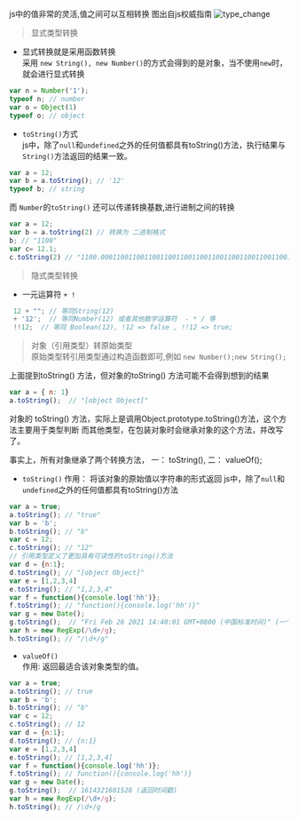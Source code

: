 js中的值非常的灵活,值之间可以互相转换 
 图出自js权威指南
![type_change](https://github.com/xhlife/front-end/blob/master/js基础/数据类型/images/type_change.png)

> 显式类型转换
+ 显式转换就是采用函数转换   
采用 `new String(), new Number()`的方式会得到的是对象，当不使用`new`时，就会进行显式转换
```javascript
var n = Number('1');
typeof n; // number
var o = Object(1)
typeof o; // object
```
+ `toString()`方式  
js中，除了`null`和`undefined`之外的任何值都具有toString()方法，执行结果与`String()`方法返回的结果一致。
```javascript
var a = 12;
var b = a.toString(); // '12'
typeof b; // string
```
而 `Number`的`toString()` 还可以传递转换基数,进行进制之间的转换

```javascript
var a = 12;
var b = a.toString(2) // 转换为 二进制格式
b; // "1100"
var c= 12.1;
c.toString(2) // "1100.0001100110011001100110011001100110011001100110011"
```

> 隐式类型转换
+ 一元运算符 ` + ! `
```javascript
 12 + ""; // 等同String(12)
 + '12';  // 等同Number(12) 或者其他数学运算符  - * / 等
 !!12;  // 等同 Boolean(12), !12 => false , !!12 => true;
```

> 对象（引用类型）转原始类型   
原始类型转引用类型通过构造函数即可,例如 `new Number();new String();`

上面提到toString() 方法，但对象的toString() 方法可能不会得到想到的结果
```javascript
var a = { n: 1}
a.toString();  // "[object Object]"
```
对象的 toString() 方法，实际上是调用Object.prototype.toString()方法，这个方法主要用于类型判断
而其他类型，在包装对象时会继承对象的这个方法，并改写了。

事实上，所有对象继承了两个转换方法， 一： toString(), 二： valueOf();
+ `toString()`
作用： 将该对象的原始值以字符串的形式返回
js中，除了`null`和`undefined`之外的任何值都具有toString()方法
```javascript
var a = true;
a.toString(); // "true"
var b = 'b';
b.toString(); // "b"
var c = 12;
c.toString(); // "12"
// 引用类型定义了更加具有可读性的toString()方法
var d = {n:1};
d.toString(); // "[object Object]"
var e = [1,2,3,4]
e.toString(); // "1,2,3,4"
var f = function(){console.log('hh')};
f.toString(); // "function(){console.log('hh')}"
var g = new Date();
g.toString();  // "Fri Feb 26 2021 14:40:01 GMT+0800 (中国标准时间)" (一个具有可读性的日期时间字符串)
var h = new RegExp(/\d+/g);
h.toString(); // "/\d+/g"
```
+ `valueOf()`  
作用: 返回最适合该对象类型的值。
```javascript
var a = true;
a.toString(); // true
var b = 'b';
b.toString(); // "b"
var c = 12;
c.toString(); // 12
var d = {n:1};
d.toString(); // {n:1}
var e = [1,2,3,4]
e.toString(); // [1,2,3,4]
var f = function(){console.log('hh')};
f.toString(); // function(){console.log('hh')}
var g = new Date();
g.toString();  // 1614321601528 (返回时间戳)
var h = new RegExp(/\d+/g);
h.toString(); // /\d+/g
```
